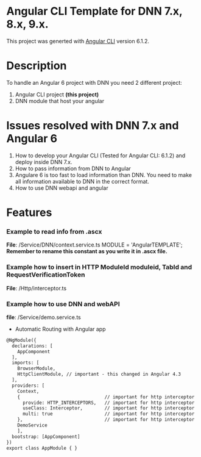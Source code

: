 # Angular CLI Template for DNN 7.x, 8.x, 9.x.
This project was generted with [Angular CLI](https://github.com/angular/angular-cli) version 6.1.2.

# Description
To handle an Angular 6 project with DNN you need 2 different project:
1. Angular CLI project **(this project)**
2. DNN module that host your angular 


# Issues resolved with DNN 7.x and Angular 6
1. How to develop your Angular CLI (Tested for Angular CLI: 6.1.2) and deploy inside DNN 7.x.
2. How to pass information from DNN to Angular
3. Angulare 6 is too fast to load information than DNN. You need to make all information available to DNN in the correct format.
4. How to use DNN webapi and angular

# Features
### Example to read info from .ascx
**File**: /Service/DNN/context.service.ts
MODULE = 'AngularTEMPLATE'; **Remember to rename this constant as you write it in .ascx file.** 

### Example how to insert in HTTP ModuleId moduleid, TabId and RequestVerificationToken
**File**: /Http/interceptor.ts

### Example how to use DNN and webAPI
**file**: /Service/demo.service.ts
-  Automatic Routing with Angular app

```html 
@NgModule({
  declarations: [
    AppComponent
  ],
  imports: [
    BrowserModule,
    HttpClientModule, // important - this changed in Angular 4.3 
  ],
  providers: [    
    Context,
    {                               // important for http interceptor
      provide: HTTP_INTERCEPTORS,   // important for http interceptor
      useClass: Interceptor,        // important for http interceptor
      multi: true                   // important for http interceptor
    },                              // important for http interceptor
    DemoService
    ],
  bootstrap: [AppComponent]
})
export class AppModule { }
```
